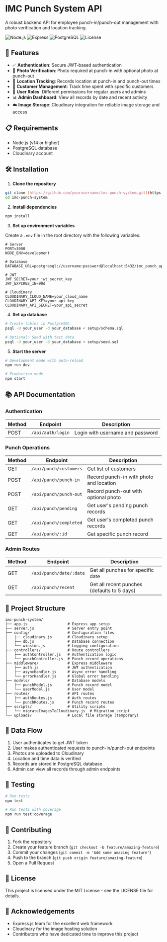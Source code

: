 # IMC Punch System API

A robust backend API for employee punch-in/punch-out management with photo verification and location tracking.

![Node.js](https://img.shields.io/badge/Node.js-14.x-green)
![Express](https://img.shields.io/badge/Express-4.x-blue)
![PostgreSQL](https://img.shields.io/badge/PostgreSQL-13.x-blue)
![License](https://img.shields.io/badge/License-MIT-yellow)

## 🚀 Features

- ✅ **Authentication**: Secure JWT-based authentication
- 📸 **Photo Verification**: Photo required at punch-in with optional photo at punch-out
- 📍 **Location Tracking**: Records location at punch-in and punch-out times
- 👥 **Customer Management**: Track time spent with specific customers
- 👤 **User Roles**: Different permissions for regular users and admins
- 📊 **Admin Dashboard**: View all records by date and recent activity
- ☁️ **Image Storage**: Cloudinary integration for reliable image storage and access

## 📋 Requirements

- Node.js (v14 or higher)
- PostgreSQL database
- Cloudinary account

## 🛠️ Installation

1. **Clone the repository**

```bash
git clone [https://github.com/yourusername/imc-punch-system.git](https://github.com/KRISHNAKUMARPS2002/Punching-App-Backend.git)
cd imc-punch-system
```

2. **Install dependencies**

```bash
npm install
```

3. **Set up environment variables**

Create a `.env` file in the root directory with the following variables:

```
# Server
PORT=3000
NODE_ENV=development

# Database
DATABASE_URL=postgresql://username:password@localhost:5432/imc_punch_app

# JWT
JWT_SECRET=your_jwt_secret_key
JWT_EXPIRES_IN=90d

# Cloudinary
CLOUDINARY_CLOUD_NAME=your_cloud_name
CLOUDINARY_API_KEY=your_api_key
CLOUDINARY_API_SECRET=your_api_secret
```

4. **Set up database**

```bash
# Create tables in PostgreSQL
psql -U your_user -d your_database < setup/schema.sql

# Optional: Seed with test data
psql -U your_user -d your_database < setup/seed.sql
```

5. **Start the server**

```bash
# Development mode with auto-reload
npm run dev

# Production mode
npm start
```

## 📚 API Documentation

### Authentication

| Method | Endpoint          | Description                      |
| ------ | ----------------- | -------------------------------- |
| POST   | `/api/auth/login` | Login with username and password |

### Punch Operations

| Method | Endpoint               | Description                             |
| ------ | ---------------------- | --------------------------------------- |
| GET    | `/api/punch/customers` | Get list of customers                   |
| POST   | `/api/punch/punch-in`  | Record punch-in with photo and location |
| POST   | `/api/punch/punch-out` | Record punch-out with optional photo    |
| GET    | `/api/punch/pending`   | Get user's pending punch records        |
| GET    | `/api/punch/completed` | Get user's completed punch records      |
| GET    | `/api/punch/:id`       | Get specific punch record               |

### Admin Routes

| Method | Endpoint                | Description                                 |
| ------ | ----------------------- | ------------------------------------------- |
| GET    | `/api/punch/date/:date` | Get all punches for specific date           |
| GET    | `/api/punch/recent`     | Get all recent punches (defaults to 5 days) |

## 📁 Project Structure

```
imc-punch-system/
├── app.js                  # Express app setup
├── server.js               # Server entry point
├── config/                 # Configuration files
│   ├── cloudinary.js       # Cloudinary setup
│   ├── db.js               # Database connection
│   └── winston.js          # Logging configuration
├── controllers/            # Route controllers
│   ├── authController.js   # Authentication logic
│   └── punchController.js  # Punch record operations
├── middleware/             # Express middleware
│   ├── auth.js             # JWT authentication
│   ├── asyncHandler.js     # Async error handling
│   └── errorHandler.js     # Global error handling
├── models/                 # Database models
│   ├── punchModel.js       # Punch record model
│   └── userModel.js        # User model
├── routes/                 # API routes
│   ├── authRoutes.js       # Auth routes
│   └── punchRoutes.js      # Punch record routes
├── scripts/                # Utility scripts
│   └── migrateImagesToCloudinary.js  # Migration script
└── uploads/                # Local file storage (temporary)
```

## 🔄 Data Flow

1. User authenticates to get JWT token
2. User makes authenticated requests to punch-in/punch-out endpoints
3. Photos are uploaded to Cloudinary
4. Location and time data is verified
5. Records are stored in PostgreSQL database
6. Admin can view all records through admin endpoints

## 🧪 Testing

```bash
# Run tests
npm test

# Run tests with coverage
npm run test:coverage
```

## 🤝 Contributing

1. Fork the repository
2. Create your feature branch (`git checkout -b feature/amazing-feature`)
3. Commit your changes (`git commit -m 'Add some amazing feature'`)
4. Push to the branch (`git push origin feature/amazing-feature`)
5. Open a Pull Request

## 📄 License

This project is licensed under the MIT License - see the LICENSE file for details.

## 🙏 Acknowledgements

- Express.js team for the excellent web framework
- Cloudinary for the image hosting solution
- Contributors who have dedicated time to improve this project

